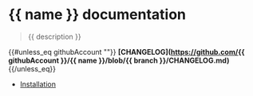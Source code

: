 # {{ name }} documentation

> {{ description }}

{{#unless_eq githubAccount ""}}
**[CHANGELOG](https://github.com/{{ githubAccount }}/{{ name }}/blob/{{ branch }}/CHANGELOG.md)**
{{/unless_eq}}

- [Installation](installation.md)
